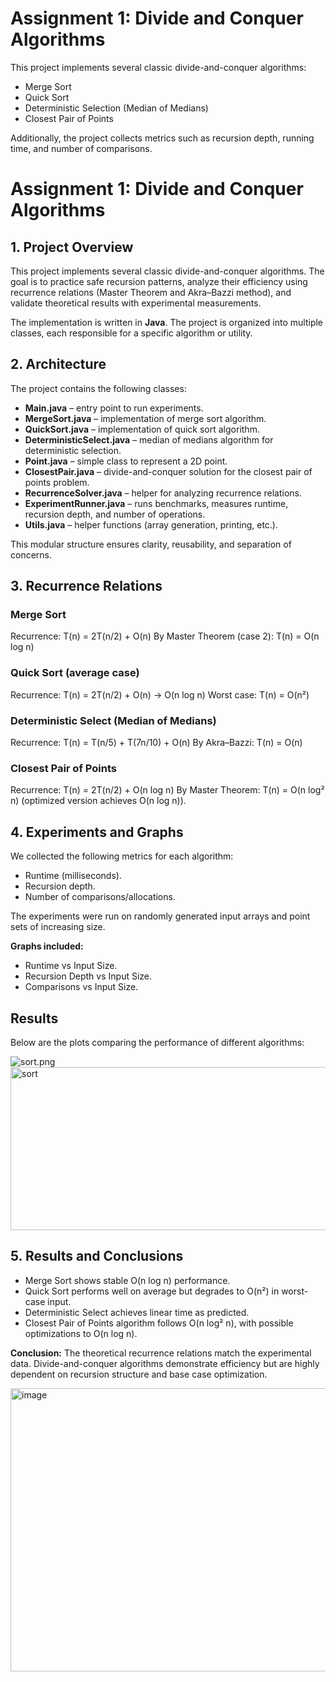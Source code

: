 # Assignment 1: Divide and Conquer Algorithms
This project implements several classic divide-and-conquer algorithms:
- Merge Sort
- Quick Sort
- Deterministic Selection (Median of Medians)
- Closest Pair of Points

Additionally, the project collects metrics such as recursion depth, running time, and number of comparisons.

# Assignment 1: Divide and Conquer Algorithms

## 1. Project Overview

This project implements several classic divide-and-conquer algorithms. The goal is to practice safe recursion patterns, analyze their efficiency using recurrence relations (Master Theorem and Akra–Bazzi method), and validate theoretical results with experimental measurements.

The implementation is written in **Java**. The project is organized into multiple classes, each responsible for a specific algorithm or utility.

## 2. Architecture

The project contains the following classes:

* **Main.java** – entry point to run experiments.
* **MergeSort.java** – implementation of merge sort algorithm.
* **QuickSort.java** – implementation of quick sort algorithm.
* **DeterministicSelect.java** – median of medians algorithm for deterministic selection.
* **Point.java** – simple class to represent a 2D point.
* **ClosestPair.java** – divide-and-conquer solution for the closest pair of points problem.
* **RecurrenceSolver.java** – helper for analyzing recurrence relations.
* **ExperimentRunner.java** – runs benchmarks, measures runtime, recursion depth, and number of operations.
* **Utils.java** – helper functions (array generation, printing, etc.).

This modular structure ensures clarity, reusability, and separation of concerns.

## 3. Recurrence Relations

### Merge Sort

Recurrence:
T(n) = 2T(n/2) + O(n)
By Master Theorem (case 2):
T(n) = O(n log n)

### Quick Sort (average case)

Recurrence:
T(n) = 2T(n/2) + O(n)
→ O(n log n)
Worst case: T(n) = O(n²)

### Deterministic Select (Median of Medians)

Recurrence:
T(n) = T(n/5) + T(7n/10) + O(n)
By Akra–Bazzi:
T(n) = O(n)

### Closest Pair of Points

Recurrence:
T(n) = 2T(n/2) + O(n log n)
By Master Theorem:
T(n) = O(n log² n)
(optimized version achieves O(n log n)).

## 4. Experiments and Graphs

We collected the following metrics for each algorithm:

* Runtime (milliseconds).
* Recursion depth.
* Number of comparisons/allocations.

The experiments were run on randomly generated input arrays and point sets of increasing size.

**Graphs included:**

* Runtime vs Input Size.
* Recursion Depth vs Input Size.
* Comparisons vs Input Size.

## Results

Below are the plots comparing the performance of different algorithms:

![sort.png](../../../../../../Pictures/Screenshots/sort.png)
<img width="899" height="261" alt="sort" src="https://github.com/user-attachments/assets/d2969973-f450-41de-bafc-a9d423fb8024" />




## 5. Results and Conclusions

* Merge Sort shows stable O(n log n) performance.
* Quick Sort performs well on average but degrades to O(n²) in worst-case input.
* Deterministic Select achieves linear time as predicted.
* Closest Pair of Points algorithm follows O(n log² n), with possible optimizations to O(n log n).

**Conclusion:** The theoretical recurrence relations match the experimental data. Divide-and-conquer algorithms demonstrate efficiency but are highly dependent on recursion structure and base case optimization.

<img width="1801" height="453" alt="image" src="https://github.com/user-attachments/assets/ccfc5e2f-ebe9-4cec-843f-331d62d226c4" />


